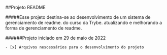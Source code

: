 ##Projeto README

#####Esse projeto destina-se ao desenvolvimento de um sistema de gerenciamento de readme. do curso da Trybe. atualizando e melhorando a forma de gerenciamento de readme.

######Projeto iniciado em 29 de maio de 2022

    - [x] Arquivos nescessários para o desenvolvimento do projeto
